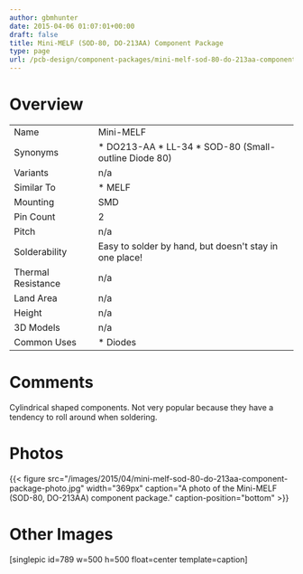 ```yaml
---
author: gbmhunter
date: 2015-04-06 01:07:01+00:00
draft: false
title: Mini-MELF (SOD-80, DO-213AA) Component Package
type: page
url: /pcb-design/component-packages/mini-melf-sod-80-do-213aa-component-package
---
```


# Overview

<table ><tbody ><tr >
<td >Name
</td>
<td >Mini-MELF
</td></tr><tr >
<td >Synonyms
</td>
<td >  * DO213-AA  * LL-34  * SOD-80 (Small-outline Diode 80)
</td></tr><tr >
<td >Variants
</td>
<td >n/a
</td></tr><tr >
<td >Similar To
</td>
<td >  * MELF
</td></tr><tr >
<td >Mounting
</td>
<td >SMD
</td></tr><tr >
<td >Pin Count
</td>
<td >2
</td></tr><tr >
<td >Pitch
</td>
<td >n/a
</td></tr><tr >
<td >Solderability
</td>
<td >Easy to solder by hand, but doesn't stay in one place!
</td></tr><tr >
<td >Thermal Resistance
</td>
<td >n/a
</td></tr><tr >
<td >Land Area
</td>
<td >n/a
</td></tr><tr >
<td >Height
</td>
<td >n/a
</td></tr><tr >
<td >3D Models
</td>
<td >n/a
</td></tr><tr >
<td >Common Uses
</td>
<td >  * Diodes
</td></tr></tbody></table>

# Comments

Cylindrical shaped components. Not very popular because they have a tendency to roll around when soldering.

# Photos

{{< figure src="/images/2015/04/mini-melf-sod-80-do-213aa-component-package-photo.jpg" width="369px" caption="A photo of the Mini-MELF (SOD-80, DO-213AA) component package." caption-position="bottom" >}}

# Other Images

[singlepic id=789 w=500 h=500 float=center template=caption]
